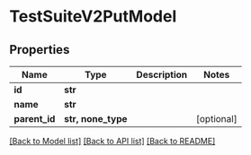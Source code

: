 # TestSuiteV2PutModel


## Properties
Name | Type | Description | Notes
------------ | ------------- | ------------- | -------------
**id** | **str** |  | 
**name** | **str** |  | 
**parent_id** | **str, none_type** |  | [optional] 

[[Back to Model list]](../README.md#documentation-for-models) [[Back to API list]](../README.md#documentation-for-api-endpoints) [[Back to README]](../README.md)



